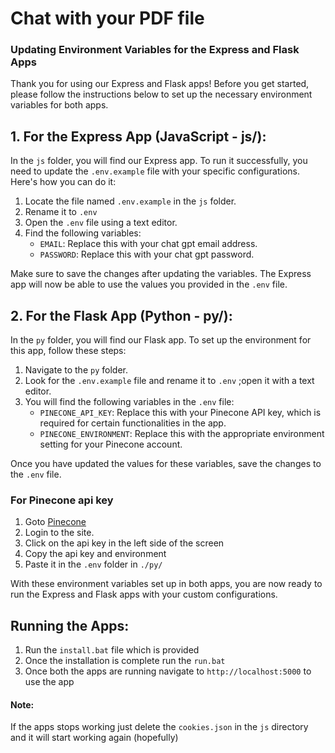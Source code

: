 # Chat with your PDF file

### **Updating Environment Variables for the Express and Flask Apps**

Thank you for using our Express and Flask apps! Before you get started, please follow the instructions below to set up the necessary environment variables for both apps.

## **1. For the Express App (JavaScript - js/):**

In the `js` folder, you will find our Express app. To run it successfully, you need to update the `.env.example` file with your specific configurations. Here's how you can do it:

1. Locate the file named `.env.example` in the `js` folder.
1. Rename it to `.env`
1. Open the `.env` file using a text editor.
1. Find the following variables:
   - `EMAIL`: Replace this with your chat gpt email address.
   - `PASSWORD`: Replace this with your chat gpt password.

Make sure to save the changes after updating the variables. The Express app will now be able to use the values you provided in the `.env` file.

## **2. For the Flask App (Python - py/):**

In the `py` folder, you will find our Flask app. To set up the environment for this app, follow these steps:

1. Navigate to the `py` folder.
2. Look for the `.env.example` file and rename it to `.env` ;open it with a text editor.
3. You will find the following variables in the `.env` file:
   - `PINECONE_API_KEY`: Replace this with your Pinecone API key, which is required for certain functionalities in the app.
   - `PINECONE_ENVIRONMENT`: Replace this with the appropriate environment setting for your Pinecone account.

Once you have updated the values for these variables, save the changes to the `.env` file.

### **For Pinecone api key**

1. Goto [Pinecone](https://app.pinecone.io/)
1. Login to the site.
1. Click on the api key in the left side of the screen
1. Copy the api key and environment
1. Paste it in the `.env` folder in `./py/`

With these environment variables set up in both apps, you are now ready to run the Express and Flask apps with your custom configurations.

## Running the Apps:

1. Run the `install.bat` file which is provided
2. Once the installation is complete run the `run.bat`
3. Once both the apps are running navigate to `http://localhost:5000` to use the app

#### Note:

If the apps stops working just delete the `cookies.json` in the `js` directory and it will start working again (hopefully)
